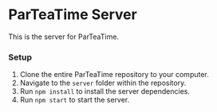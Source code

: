 # ParTeaTime Server

This is the server for ParTeaTime.

### Setup

1. Clone the entire ParTeaTime repository to your computer.
1. Navigate to the `server` folder within the repository.
2. Run `npm install` to install the server dependencies.
3. Run `npm start` to start the server.
